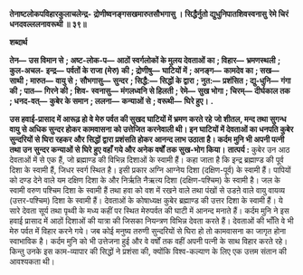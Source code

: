 **तेनाष्टलोकपविहारकुलाचलेन्द्र-** **द्रोणीष्वनङ्गसखमारुतसौभगासु ।** **सिद्धैर्नुतो द्युधुनिपातशिवस्वनासु** **रेमे चिरं धनदवल्ललनावरूथी ॥ ३९॥** 

**शब्दार्थ** 

**तेन—** **उस विमान से** **; अष्ट-लोक-प—** **आठों स्वर्गलोकों के मुलय देवताओं का** **; विहार—** **भ्रमणस्थली** **; कुल-अचल-** **इन्द्र—** **पर्वतों के राजा (मेरु) की** **; द्रोणीषु—** **घाटियों में** **; अनङ्ग—** **कामदेव का** **; सख—** **साथी** **; मारुत—** **वायु से** **;** **सौभगासु—** **सुन्दर** **; सिद्धै:—** **सिद्धों के द्वारा** **; नुत:—** **प्रशंसित** **; द्यु-धुनि—** **गंगा की** **; पात—** **गिरने की** **; शिव-** **स्वनासु—** **मंगलध्वनि से हिलती** **; रेमे—** **सुख भोगा** **; चिरम्—** **दीर्घकाल तक** **; धनद-वत्—** **कुबेर के समान** **; ललना—** **कन्याओं से** **; वरूथी—** **घिरे हुए।** **.** 

**उस हवाई-प्रासाद में आरूढ़ हो वे मेरु पर्वत की सुखद घाटियों में भ्रमण करते रहे** **जो शीतल, मन्द तथा सुगन्ध वायु से अधिक सुन्दर होकर कामवासना को उत्तेजित** **करनेवाली थी। इन घाटियों में देवताओं का धनपति कुबेर सुन्दरियों से घिरा रहकर और** **सिद्धों द्वारा प्रशंसति होकर आनन्द लाभ उठाता है। कर्दम मुनि भी अपनी पत्नी तथा उन** **सुन्दर कन्याओं से घिरे हुए वहाँ गये और अनेक वर्षों तक सुख-भोग किया।** **तात्पर्य :** कुबेर उन आठ देवताओं में से एक हैं, जो ब्रह्माण्ड की विभिन्न दिशाओं के स्वामी हैं। कहा जाता है कि इन्द्र ब्रह्माण्ड की पूर्व दिशा के स्वामी हैं, जिधर स्वर्ग स्थित है। इसी प्रकार अग्नि आग्नेय दिशा (दक्षिण-पूर्व) के स्वामी हैं। पापियों को दण्ड देने वाले यम दक्षिण दिशा के और निर्ऋति नैऋत्य दिशा (दक्षिण-पश्चिम) के स्वामी है। जल के स्वामी वरुण पश्चिम दिशा के स्वामी हैं तथा हवा को वश में रखने वाले तथा पंखों से उडऩे वाले वायु वायव्य (उत्तर-पश्चिम) दिशा के स्वामी हैं। देवताओं के कोषाध्यक्ष कुबेर ब्रह्माण्ड की उत्तर दिशा के स्वामी हैं। ये सारे देवता सूर्य तथा पृथ्वी के मध्य कहीं पर स्थित मेरुपर्वत की घाटी में आनन्द मनाते हैं। कर्दम मुनि ने इस हवाई प्रासाद में आठों दिशाओं की यात्रा की जिसका नियन्त्रण विभिन्न देवता करते हैं। देवताओं की भाँति वे भी मेरु पर्वत में विहार करने गये। जब कोई मनुष्य तरुणी सुन्दरियों से घिरा हो तो कामवासना का जागृत होना स्वाभाविक है। कर्दम मुनि को भी उत्तेजना हुई और वे वर्षों तक वहीं अपनी पत्नी के साथ विहार करते रहे। किन्तु उनके इस काम-व्यापार की सिद्धों ने प्रशंसा की, क्योंकि विश्व-कल्याण के लिए एक उत्तम संतान की आवश्यकता थी।  